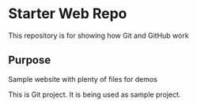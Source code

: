 # Starter Web Repo

This repository is for showing how Git and GitHub work

## Purpose

Sample website with plenty of files for demos

This is Git project. It is being used as sample project.
